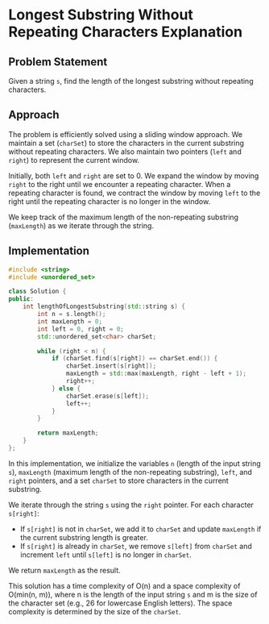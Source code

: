 # Longest Substring Without Repeating Characters Explanation

## Problem Statement

Given a string `s`, find the length of the longest substring without repeating characters.

## Approach

The problem is efficiently solved using a sliding window approach. We maintain a set (`charSet`) to store the characters in the current substring without repeating characters. We also maintain two pointers (`left` and `right`) to represent the current window.

Initially, both `left` and `right` are set to 0. We expand the window by moving `right` to the right until we encounter a repeating character. When a repeating character is found, we contract the window by moving `left` to the right until the repeating character is no longer in the window.

We keep track of the maximum length of the non-repeating substring (`maxLength`) as we iterate through the string.

## Implementation

```cpp
#include <string>
#include <unordered_set>

class Solution {
public:
    int lengthOfLongestSubstring(std::string s) {
        int n = s.length();
        int maxLength = 0;
        int left = 0, right = 0;
        std::unordered_set<char> charSet;

        while (right < n) {
            if (charSet.find(s[right]) == charSet.end()) {
                charSet.insert(s[right]);
                maxLength = std::max(maxLength, right - left + 1);
                right++;
            } else {
                charSet.erase(s[left]);
                left++;
            }
        }

        return maxLength;
    }
};
```

In this implementation, we initialize the variables `n` (length of the input string `s`), `maxLength` (maximum length of the non-repeating substring), `left`, and `right` pointers, and a set `charSet` to store characters in the current substring.

We iterate through the string `s` using the `right` pointer. For each character `s[right]`:
- If `s[right]` is not in `charSet`, we add it to `charSet` and update `maxLength` if the current substring length is greater.
- If `s[right]` is already in `charSet`, we remove `s[left]` from `charSet` and increment `left` until `s[left]` is no longer in `charSet`.

We return `maxLength` as the result.

This solution has a time complexity of O(n) and a space complexity of O(min(n, m)), where n is the length of the input string `s` and m is the size of the character set (e.g., 26 for lowercase English letters). The space complexity is determined by the size of the `charSet`.

